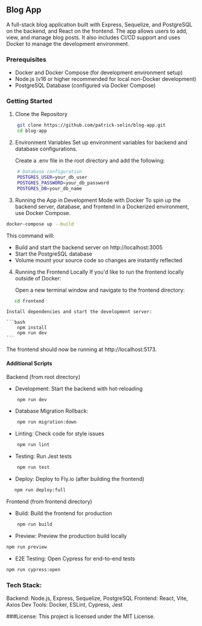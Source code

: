 ## Blog App

A full-stack blog application built with Express, Sequelize, and PostgreSQL on the backend, and React on the frontend. The app allows users to add, view, and manage blog posts. It also includes CI/CD support and uses Docker to manage the development environment.

### Prerequisites

* Docker and Docker Compose (for development environment setup)
* Node.js (v16 or higher recommended for local non-Docker development)
* PostgreSQL Database (configured via Docker Compose)

### Getting Started
1. Clone the Repository
```bash
	git clone https://github.com/patrick-selin/blog-app.git
	cd blog-app
```
2. Environment Variables
Set up environment variables for backend and database configurations.

    Create a .env file in the root directory and add the following:

```bash
    # Database configuration
    POSTGRES_USER=your_db_user
    POSTGRES_PASSWORD=your_db_password
    POSTGRES_DB=your_db_name
  ```

3. Running the App in Development Mode with Docker
To spin up the backend server, database, and frontend in a Dockerized environment, use Docker Compose.

```bash
docker-compose up --build
```

 This command will:
* Build and start the backend server on http://localhost:3005
* Start the PostgreSQL database
* Volume mount your source code so changes are instantly reflected

4. Running the Frontend Locally
If you'd like to run the frontend locally outside of Docker:

	Open a new terminal window and navigate to the frontend directory:

 ```bash
	cd frontend
```
	Install dependencies and start the development server:

	```bash
		npm install
		npm run dev
	```
The frontend should now be running at http://localhost:5173.

#### Additional Scripts
Backend (from root directory)

* Development: Start the backend with hot-reloading
```bash
	npm run dev
```
* Database Migration Rollback:
```bash
	npm run migration:down
```
* Linting: Check code for style issues
```bash
	npm run lint
```
* Testing: Run Jest tests
```bash
	npm run test
```
* Deploy: Deploy to Fly.io (after building the frontend)
```bash
   npm run deploy:full
```

Frontend (from frontend directory)

* Build: Build the frontend for production
```bash
	npm run build
```
* Preview: Preview the production build locally
```bash
npm run preview
```
* E2E Testing: Open Cypress for end-to-end tests
```bash
npm run cypress:open
```

### Tech Stack:

Backend: Node.js, Express, Sequelize, PostgreSQL
Frontend: React, Vite, Axios
Dev Tools: Docker, ESLint, Cypress, Jest

###License:
This project is licensed under the MIT License.
